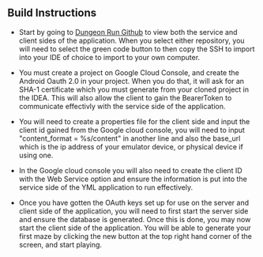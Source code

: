 ## Build Instructions

* Start by going to [Dungeon Run Github](https://github.com/dungeon-run) to view both the service
and client sides of the application. When you select either repository, you will need to select the 
  green code button to then copy the SSH to import into your IDE of choice to import to your own 
  computer.
  
* You must create a project on Google Cloud Console, and create the Android Oauth 2.0 in your project. 
  When you do that, it will ask for an SHA-1 certificate which you must generate from your cloned project in the IDEA.
  This will also allow the client to gain the BearerToken to communicate effectivly with the service
  side of the application.
  
* You will need to create a properties file for the client side and input the client id gained
from the Google cloud console, you will need to input "content_format = %s/content" in another line
  and also the base_url which is the ip address of your emulator device, or physical device if using
  one.
  
* In the Google cloud console you will also need to create the client ID with the Web Service option and
ensure the information is put into the service side of the YML application to run effectively.
  
* Once you have gotten the OAuth keys set up for use on the server and client side of the application,
you will need to first start the server side and ensure the database is generated. Once this is done, 
  you may now start the client side of the application. You will be able to generate your first maze
  by clicking the new button at the top right hand corner of the screen, and start playing.

  
